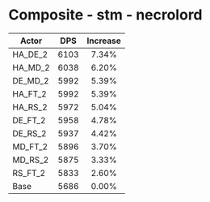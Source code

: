 # Composite - stm - necrolord
| Actor | DPS | Increase |
|---|:---:|:---:|
|HA_DE_2|6103|7.34%|
|HA_MD_2|6038|6.20%|
|DE_MD_2|5992|5.39%|
|HA_FT_2|5992|5.39%|
|HA_RS_2|5972|5.04%|
|DE_FT_2|5958|4.78%|
|DE_RS_2|5937|4.42%|
|MD_FT_2|5896|3.70%|
|MD_RS_2|5875|3.33%|
|RS_FT_2|5833|2.60%|
|Base|5686|0.00%|
